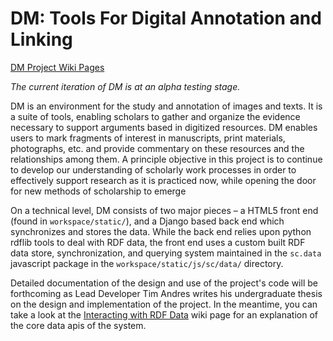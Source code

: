 DM: Tools For Digital Annotation and Linking
==

[DM Project Wiki Pages](https://github.com/timandres/DM/wiki/_pages)

*The current iteration of DM is at an alpha testing stage.*

DM is an environment for the study and annotation of images and texts. It is a suite of tools, enabling scholars to gather and organize the evidence necessary to support arguments based in digitized resources. DM enables users to mark fragments of interest in manuscripts, print materials, photographs, etc. and provide commentary on these resources and the relationships among them. A principle objective in this project is to continue to develop our understanding of scholarly work processes in order to effectively support research as it is practiced now, while opening the door for new methods of scholarship to emerge

On a technical level, DM consists of two major pieces – a HTML5 front end (found in `workspace/static/`), and a Django based back end which synchronizes and stores the data. While the back end relies upon python rdflib tools to deal with RDF data, the front end uses a custom built RDF data store, synchronization, and querying system maintained in the `sc.data` javascript package in the `workspace/static/js/sc/data/` directory.


Detailed documentation of the design and use of the project's code will be forthcoming as Lead Developer Tim Andres writes his undergraduate thesis on the design and implementation of the project. In the meantime, you can take a look at the [Interacting with RDF Data](https://github.com/timandres/DM/wiki/Interacting-with-RDF-Data) wiki page for an explanation of the core data apis of the system.

